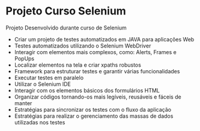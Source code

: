 # Projeto Curso Selenium
Projeto Desenvolvido durante curso de Selenium

- Criar um projeto de testes automatizados em JAVA para aplicações Web
- Testes automatizados utilizando o Selenium WebDriver
- Interagir com elementos mais complexos, como: Alerts, Frames e PopUps
- Localizar elementos na tela e criar xpaths robustos
- Framework para estruturar testes e garantir várias funcionalidades
- Executar testes em paralelo
- Utilizar o Selenium IDE
- Interagir com os elementos básicos dos formulários HTML
- Organizar códigos tornando-os mais legíveis, reusáveis e fáceis de manter
- Estratégias para sincronizar os testes com o fluxo da aplicação
- Estratégias para realizar o gerenciamento das massas de dados utilizadas nos testes
